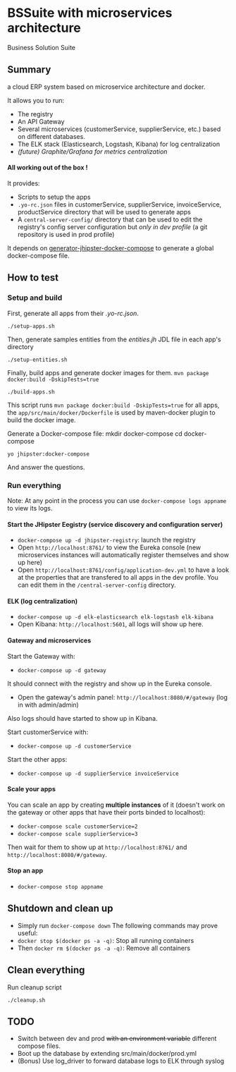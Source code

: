 # BSSuite with microservices architecture

Business Solution Suite

## Summary
a cloud ERP system based on microservice architecture and docker.

It allows you to run:
- The registry
- An API Gateway
- Several microservices (customerService, supplierService, etc.) based on different databases.
- The ELK stack (Elasticsearch, Logstash, Kibana) for log centralization
- _(future) Graphite/Grafana for metrics centralization_

#### **All working out of the box !**

It provides:
- Scripts to setup the apps
- `.yo-rc.json` files in customerService, supplierService, invoiceService, productService directory that will be used to generate apps
- A `central-server-config/` directory that can be used to edit the registry's config server configuration but _only in dev profile_ (a git repository is used in prod profile)

It depends on [generator-jhipster-docker-compose](https://github.com/jhipster/generator-jhipster-docker-compose) to generate a global docker-compose file.

## How to test

### Setup and build
First, generate all apps from their _.yo-rc.json_.

    ./setup-apps.sh
    
Then, generate samples entities from the _entities.jh_ JDL file in each app's directory

    ./setup-entities.sh

Finally, build apps and generate docker images for them.  `mvn package docker:build -DskipTests=true`

    ./build-apps.sh
    
This script runs `mvn package docker:build -DskipTests=true` for all apps, the `app/src/main/docker/Dockerfile` is used by maven-docker plugin to build the docker image.

Generate a Docker-compose file:
    mkdir docker-compose
    cd docker-compose

    yo jhipster:docker-compose

And answer the questions.


### Run everything

Note: At any point in the process you can use `docker-compose logs appname` to view its logs.

#### Start the JHipster Eegistry (service discovery and configuration server)

- `docker-compose up -d jhipster-registry`: launch the registry
- Open `http://localhost:8761/` to view the Eureka console (new microservices instances will automatically register themselves and show up here)
- Open `http://localhost:8761/config/application-dev.yml` to have a look at the properties that are transfered to all apps in the dev profile. You can edit them in the `/central-server-config` directory.

#### ELK (log centralization)

- `docker-compose up -d elk-elasticsearch elk-logstash elk-kibana`
- Open Kibana: `http://localhost:5601`, all logs will show up here.

#### Gateway and microservices

Start the Gateway with:
- `docker-compose up -d gateway`

It should connect with the registry and show up in the Eureka console.
- Open the gateway's admin panel: `http://localhost:8080/#/gateway` (log in with admin/admin)

Also logs should have started to show up in Kibana.

Start customerService with:
- `docker-compose up -d customerService`

Start the other apps:
- `docker-compose up -d supplierService invoiceService`

#### Scale your apps

You can scale an app by creating **multiple instances** of it (doesn't work on the gateway or other apps that have their ports binded to localhost):
- `docker-compose scale customerService=2`
- `docker-compose scale supplierService=3`

Then wait for them to show up at `http://localhost:8761/` and `http://localhost:8080/#/gateway`.

#### Stop an app
- `docker-compose stop appname`


## Shutdown and clean up
- Simply run `docker-compose down`
The following commands may prove useful:
- `docker stop $(docker ps -a -q)`: Stop all running containers
- Then `docker rm $(docker ps -a -q)`: Remove all containers

## Clean everything
Run cleanup script

    ./cleanup.sh

## TODO
- Switch between dev and prod ~~with an environment variable~~ different compose files.
- Boot up the database by extending src/main/docker/prod.yml
- (Bonus) Use log_driver to forward database logs to ELK through syslog
